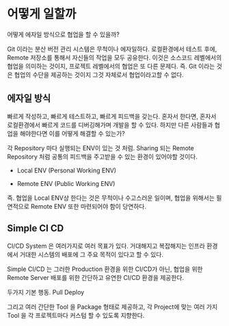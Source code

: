 # 어떻게 일할까

어떻게 에자일 방식으로 협업을 할 수 있을까?

Git 이라는 분산 버전 관리 시스템은 무척이나 에자일하다.
로컬환경에서 테스트 후에, Remote 저장소를 통해서 자신들의 작업을 모두 공유한다.
이것은 소스코드 레벨에서의 협업을 의미하는 것이지, 프로젝트 레벨에서의 협업은 또 다른
문제다.
즉. Git 이라는 것은 협업의 수단을 제공하는 것이지 그것 자체로서 협업이라고할 수 없다.

## 에자일 방식

빠르게 작성하고, 빠르게 테스트하고, 빠르게 피드백을 갖는다.
혼자서 한다면, 혼자서 로컬환경에서 빠르게 코드를 디버깅해가며 개발을 할 수 있다.
하지만 다른 사람들과 협업을 해야한다면 이를 어떻게 해결할 수 있는가?

각 Repository 마다 실행되는 ENV이 있는 것 처럼. Sharing 되는 Remote Repository 처럼
공통의 피드백을 주고받을 수 있는 환경이 있어야할 것이다.

- Local ENV (Personal Working ENV)

- Remote ENV (Public Working ENV)

즉.
협업을 Local ENV상 한다는 것은 무척이나 수고스러운 일이며, 협업을 위해서는 
필연적으로 Remote ENV 또한 마련되어야 함이 당연하다.

## Simple CI CD

CI/CD System 은 여러가지로 여러 목표가 있다.
거대해지고 복잡해지는 인프라 환경에서 거대한 시스템의 배포에 그 주요 목적이 있다고 할
수 있다.

Simple CI/CD 는 그러한 Production 환경을 위한 CI/CD가 아닌, 협업을 위한 Remote Server
배포를 위한 간단하고 유연한 CI/CD 환경을 제공한다.

두가지 기본 행동.
Pull
Deploy

그리고 여러 간단한 Tool 을 Package 형태로 제공하고, 각 Project에 맞는 여러 가지
Tool 을 각 프로젝트마다 커스텀 할 수 있도록 지향한다.
